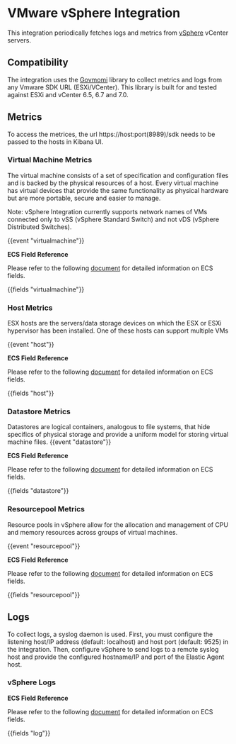 # VMware vSphere Integration

This integration periodically fetches logs and metrics from [vSphere](https://www.vmware.com/products/vsphere.html) vCenter servers. 

## Compatibility
The integration uses the [Govmomi](https://github.com/vmware/govmomi) library to collect metrics and logs from any Vmware SDK URL (ESXi/VCenter). This library is built for and tested against ESXi and vCenter 6.5, 6.7 and 7.0.

## Metrics

To access the metrices, the url https://host:port(8989)/sdk needs to be passed to the hosts in Kibana UI. 

### Virtual Machine Metrics

 The virtual machine consists of a set of specification and configuration files and is backed by the physical resources of a host. Every virtual machine has virtual devices that provide the same functionality as physical hardware but are more portable, secure and easier to manage.

 Note: vSphere Integration currently supports network names of VMs connected only to vSS (vSphere Standard Switch) and not vDS (vSphere Distributed Switches).

{{event "virtualmachine"}}

**ECS Field Reference**

Please refer to the following [document](https://www.elastic.co/guide/en/ecs/current/ecs-field-reference.html) for detailed information on ECS fields.

{{fields "virtualmachine"}}

### Host Metrics

 ESX hosts are the servers/data storage devices on which the ESX or ESXi hypervisor has been installed. One of these hosts can support multiple VMs

{{event "host"}}

**ECS Field Reference**

Please refer to the following [document](https://www.elastic.co/guide/en/ecs/current/ecs-field-reference.html) for detailed information on ECS fields.

{{fields "host"}}

### Datastore Metrics
Datastores are logical containers, analogous to file systems, that hide specifics of physical storage and provide a uniform model for storing virtual machine files. 
{{event "datastore"}}

**ECS Field Reference**

Please refer to the following [document](https://www.elastic.co/guide/en/ecs/current/ecs-field-reference.html) for detailed information on ECS fields.

{{fields "datastore"}}

### Resourcepool Metrics
Resource pools in vSphere allow for the allocation and management of CPU and memory resources across groups of virtual machines.

{{event "resourcepool"}}

**ECS Field Reference**

Please refer to the following [document](https://www.elastic.co/guide/en/ecs/current/ecs-field-reference.html) for detailed information on ECS fields.

{{fields "resourcepool"}}

## Logs

To collect logs, a syslog daemon is used. First, you must configure the listening host/IP address (default: localhost) and host port (default: 9525) in the integration. Then, configure vSphere to send logs to a remote syslog host and provide the configured hostname/IP and port of the Elastic Agent host.

### vSphere Logs

**ECS Field Reference**

Please refer to the following [document](https://www.elastic.co/guide/en/ecs/current/ecs-field-reference.html) for detailed information on ECS fields.

{{fields "log"}}
